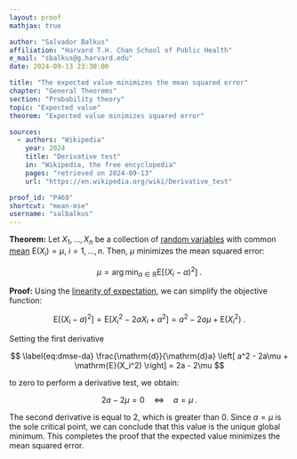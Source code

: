 ```yaml
---
layout: proof
mathjax: true

author: "Salvador Balkus"
affiliation: "Harvard T.H. Chan School of Public Health"
e_mail: "sbalkus@g.harvard.edu"
date: 2024-09-13 23:30:00

title: "The expected value minimizes the mean squared error"
chapter: "General Theorems"
section: "Probability theory"
topic: "Expected value"
theorem: "Expected value minimizes squared error"

sources:
  - authors: "Wikipedia"
    year: 2024
    title: "Derivative test"
    in: "Wikipedia, the free encyclopedia"
    pages: "retrieved on 2024-09-13"
    url: "https://en.wikipedia.org/wiki/Derivative_test"

proof_id: "P469"
shortcut: "mean-mse"
username: "salbalkus"
---
```



**Theorem:** Let $X_1, \ldots, X_n$ be a collection of [random variables](/D/rvar) with common [mean](/D/mean) $\mathrm{E}(X_i) = \mu$, $i = 1,\ldots,n$. Then, $\mu$ minimizes the mean squared error:

$$ \label{eq:mean-mse}
\mu = \operatorname*{arg\,min}_{a \in \mathbb{R}} \mathrm{E}\left[ (X_i - a)^2 \right] \; .
$$


**Proof:** Using the [linearity of expectation](/P/mean-lin), we can simplify the objective function:

$$ \label{eq:mse}
\mathrm{E}\left[ (X_i - a)^2 \right] = \mathrm{E}\left[ X_i^2 - 2aX_i + a^2 \right] = a^2 - 2a\mu + \mathrm{E}(X_i^2) \; .
$$

Setting the first derivative

$$ \label{eq:dmse-da}
\frac{\mathrm{d}}{\mathrm{d}a} \left[ a^2 - 2a\mu + \mathrm{E}(X_i^2) \right] = 2a - 2\mu
$$

to zero to perform a derivative test, we obtain:

$$ \label{eq:mean-mse-qed}
2a - 2\mu = 0 \quad \Leftrightarrow \quad a = \mu \; .
$$

The second derivative is equal to 2, which is greater than 0. Since $a = \mu$ is the sole critical point, we can conclude that this value is the unique global minimum. This completes the proof that the expected value minimizes the mean squared error.